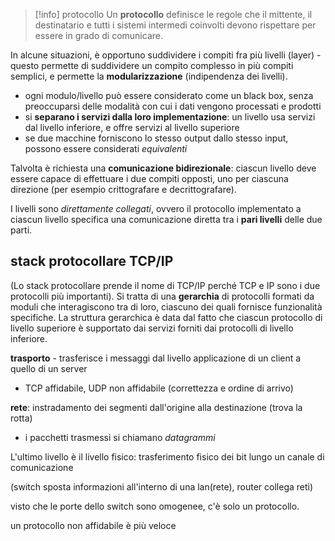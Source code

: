 > [!info] protocollo
> Un **protocollo** definisce le regole che il mittente, il destinatario e tutti i sistemi intermedi coinvolti devono rispettare per essere in grado di comunicare.

In alcune situazioni, è opportuno suddividere i compiti fra più livelli (layer) - questo permette di suddividere un compito complesso in più compiti semplici, e permette la **modularizzazione** (indipendenza dei livelli).

- ogni modulo/livello può essere considerato come un black box, senza preoccuparsi delle modalità con cui i dati vengono processati e prodotti
- si **separano i servizi dalla loro implementazione**: un livello usa servizi dal livello inferiore, e offre servizi al livello superiore
- se due macchine forniscono lo stesso output  dallo stesso input, possono essere considerati *equivalenti* 

Talvolta è richiesta una **comunicazione bidirezionale**: ciascun livello deve essere capace di effettuare i due compiti opposti, uno per ciascuna direzione (per esempio crittografare e decrittografare).

I livelli sono *direttamente collegati*, ovvero il protocollo implementato a ciascun livello specifica una comunicazione diretta tra i **pari livelli** delle due parti.

## stack protocollare TCP/IP
(Lo stack protocollare prende il nome di TCP/IP perché TCP e IP sono i due protocolli più importanti).
Si tratta di una **gerarchia** di protocolli formati da moduli che interagiscono tra di loro, ciascuno dei quali fornisce funzionalità specifiche. La struttura gerarchica è data dal fatto che ciascun protocollo di livello superiore è supportato dai servizi forniti dai protocolli di livello inferiore.



**trasporto** - trasferisce i messaggi dal livello applicazione di un client a quello di un server
- TCP affidabile, UDP non affidabile (correttezza e ordine di arrivo)


**rete**: instradamento dei segmenti dall'origine alla destinazione (trova la rotta)
- i pacchetti trasmessi si chiamano *datagrammi*


L'ultimo livello è il livello fisico: trasferimento fisico dei bit lungo un canale di comunicazione

(switch sposta informazioni all'interno di una lan(rete), router collega reti)





visto che le porte dello switch sono omogenee, c'è solo un protocollo.


un protocollo non affidabile è più veloce


